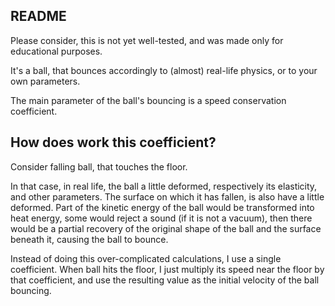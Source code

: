 ## README

Please consider, this is not yet well-tested, and was made only for educational purposes.

It's a ball, that bounces accordingly to (almost) real-life physics, or to your own parameters.

The main parameter of the ball's bouncing is a speed conservation coefficient.

## How does work this coefficient?

Consider falling ball, that touches the floor.

In that case, in real life, the ball a little deformed, respectively its elasticity, and other parameters.
The surface on which it has fallen, is also have a little deformed.
Part of the kinetic energy of the ball would be transformed into heat energy,
some would reject a sound (if it is not a vacuum), then there would be a partial recovery
of the original shape of the ball and the surface beneath it, causing the ball to bounce.

Instead of doing this over-complicated calculations, I use a single coefficient.
When ball hits the floor, I just multiply its speed near the floor by that coefficient,
and use the resulting value as the initial velocity of the ball bouncing.